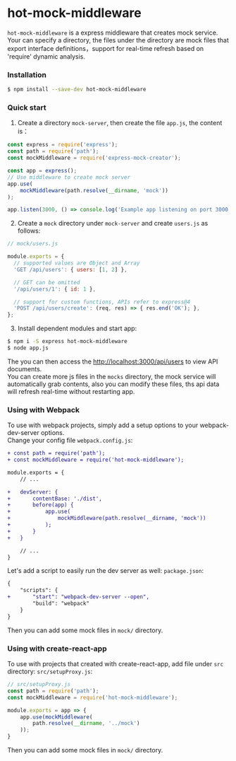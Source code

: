 # hot-mock-middleware

`hot-mock-middleware` is a express middleware that creates mock service. Your can specify a directory, the files under the directory are mock files that export interface definitions，support for real-time refresh based on 'require' dynamic analysis.

### Installation
```sh
$ npm install --save-dev hot-mock-middleware
```

### Quick start

1. Create a directory `mock-server`, then create the file `app.js`, the content is：
```js
const express = require('express');
const path = require('path');
const mockMiddleware = require('express-mock-creator');

const app = express();
// Use middleware to create mock server
app.use(
    mockMiddleware(path.resolve(__dirname, 'mock'))
);

app.listen(3000, () => console.log('Example app listening on port 3000!'));
```

2. Create a `mock` directory under `mock-server` and create `users.js` as follows:
```js
// mock/users.js

module.exports = {
  // supported values are Object and Array
  'GET /api/users': { users: [1, 2] },

  // GET can be omitted
  '/api/users/1': { id: 1 },

  // support for custom functions, APIs refer to express@4
  'POST /api/users/create': (req, res) => { res.end('OK'); },
};
```

3. Install dependent modules and start app:
```sh
$ npm i -S express hot-mock-middleware
$ node app.js
```

The you can then access the <http://localhost:3000/api/users> to view API documents.   
You can create more js files in the `mocks` directory, the mock service will automatically grab contents, also you can modify these files, ths api data will refresh real-time without restarting app.

### Using with **Webpack**
To use with webpack projects, simply add a setup options to your webpack-dev-server options.  
Change your config file `webpack.config.js`: 
```diff 
+ const path = require('path');
+ const mockMiddleware = require('hot-mock-middleware');

module.exports = {
    // ...

+   devServer: {
+       contentBase: './dist',
+       before(app) {
+           app.use(
+               mockMiddleware(path.resolve(__dirname, 'mock'))
+           );
+       }
+   }

    // ...
}
```
Let's add a script to easily run the dev server as well: `package.json`: 
```diff 
{
    "scripts": {
+       "start": "webpack-dev-server --open",
        "build": "webpack"
    }
}
```
Then you can add some mock files in `mock/` directory.

### Using with **create-react-app**
To use with projects that created with create-react-app, add file under `src` directory: `src/setupProxy.js`:
```js
// src/setupProxy.js
const path = require('path');
const mockMiddleware = require('hot-mock-middleware');

module.exports = app => {
    app.use(mockMiddleware(
        path.resolve(__dirname, '../mock')
    ));
}
```
Then you can add some mock files in `mock/` directory.
